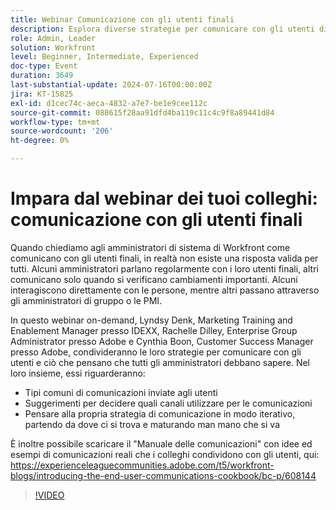 ```yaml
---
title: Webinar Comunicazione con gli utenti finali
description: Esplora diverse strategie per comunicare con gli utenti di Workfront nel nostro webinar on-demand. Scopri dagli esperti IDEXX, Adobe e Adobe Workfront i canali efficaci, i tipi di comunicazione e l’evoluzione iterativa della tua strategia.
role: Admin, Leader
solution: Workfront
level: Beginner, Intermediate, Experienced
doc-type: Event
duration: 3649
last-substantial-update: 2024-07-16T00:00:00Z
jira: KT-15825
exl-id: d1cec74c-aeca-4832-a7e7-be1e9cee112c
source-git-commit: 088615f28aa91dfd4ba119c11c4c9f8a89441d84
workflow-type: tm+mt
source-wordcount: '206'
ht-degree: 0%

---
```


# Impara dal webinar dei tuoi colleghi: comunicazione con gli utenti finali

Quando chiediamo agli amministratori di sistema di Workfront come comunicano con gli utenti finali, in realtà non esiste una risposta valida per tutti. Alcuni amministratori parlano regolarmente con i loro utenti finali, altri comunicano solo quando si verificano cambiamenti importanti. Alcuni interagiscono direttamente con le persone, mentre altri passano attraverso gli amministratori di gruppo o le PMI.

In questo webinar on-demand, Lyndsy Denk, Marketing Training and Enablement Manager presso IDEXX, Rachelle Dilley, Enterprise Group Administrator presso Adobe e Cynthia Boon, Customer Success Manager presso Adobe, condivideranno le loro strategie per comunicare con gli utenti e ciò che pensano che tutti gli amministratori debbano sapere. Nel loro insieme, essi riguarderanno:

* Tipi comuni di comunicazioni inviate agli utenti
* Suggerimenti per decidere quali canali utilizzare per le comunicazioni
* Pensare alla propria strategia di comunicazione in modo iterativo, partendo da dove ci si trova e maturando man mano che si va

È inoltre possibile scaricare il &quot;Manuale delle comunicazioni&quot; con idee ed esempi di comunicazioni reali che i colleghi condividono con gli utenti, qui: https://experienceleaguecommunities.adobe.com/t5/workfront-blogs/introducing-the-end-user-communications-cookbook/bc-p/608144

>[!VIDEO](https://video.tv.adobe.com/v/3431019/?learn=on)
